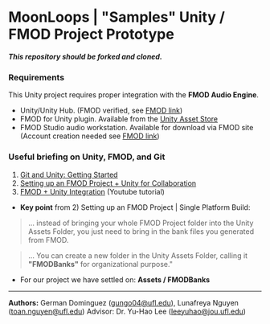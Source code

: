 # MoonLoops | "Samples" Unity / FMOD Project Prototype

***This repository should be forked and cloned.***


### Requirements
This Unity project requires proper integration with the **FMOD Audio Engine**. 
- Unity/Unity Hub. (FMOD verified, see [FMOD link](https://www.fmod.com/download#fmodforunity))
- FMOD for Unity plugin. Available from the [Unity Asset Store](https://assetstore.unity.com/)
- FMOD Studio audio workstation. Available for download via FMOD site (Account creation needed see [FMOD link](https://www.fmod.com/download#fmodforunity))


### Useful briefing on Unity, FMOD, and Git
1. [Git and Unity: Getting Started](https://medium.com/@linojon/git-and-unity-getting-started-ad7c42be8324)
2. [Setting up an FMOD Project + Unity for Collaboration](https://dev.to/fihra/setting-up-an-fmod-project-unity-for-collaboration-git-20h6)
3. [FMOD + Unity Integration](https://www.youtube.com/watch?v=lfKSUzgxzT8&t=519s) (Youtube tutorial)

  - **Key point** from 2) Setting up an FMOD Project | Single Platform Build: 

  > ... instead of bringing your whole FMOD Project folder into the Unity Assets Folder, you just need to bring in the bank files you generated from FMOD.

  > ... You can create a new folder in the Unity Assets Folder, calling it **"FMODBanks"** for organizational purpose."


* For our project we have settled on: **Assets / FMODBanks**



---
**Authors:** German Dominguez (gungo04@ufl.edu), Lunafreya Nguyen (toan.nguyen@ufl.edu)
Advisor: Dr. Yu-Hao Lee (leeyuhao@jou.ufl.edu)
